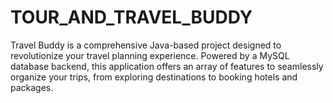 # TOUR_AND_TRAVEL_BUDDY
Travel Buddy is a comprehensive Java-based project designed to revolutionize your travel planning experience. Powered by a MySQL database backend, this application offers an array of features to seamlessly organize your trips, from exploring destinations to booking hotels and packages.
